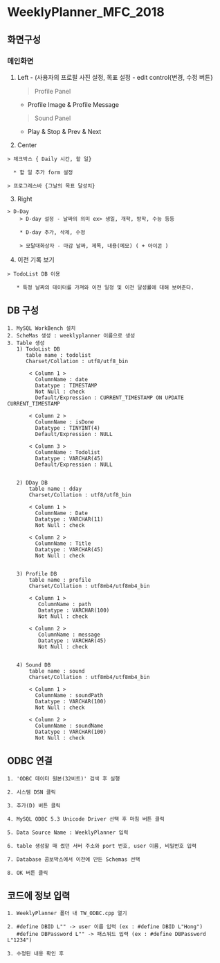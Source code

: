 # WeeklyPlanner_MFC_2018
## 화면구성

 ###  메인화면

  1) Left  - (사용자의 프로필 사진 설정, 목표 설정 - edit control{변경, 수정 버튼}
    
     > Profile Panel
     
       * Profile Image & Profile Message
      
     > Sound Panel
      
       * Play & Stop & Prev & Next
  
  2) Center
  
    > 체크박스 { Daily 시간, 할 일}
    
      * 할 일 추가 form 설정
      
    > 프로그레스바 {그날의 목표 달성치}
    
      
  3) Right
  
    > D-Day
        > D-day 설정 - 날짜의 의미 ex> 생일, 개학, 방학, 수능 등등
      
        * D-day 추가, 삭제, 수정
        
        > 모달대화상자 - 마감 날짜, 제목, 내용(메모) ( + 아이콘 )
        
          
  4) 이전 기록 보기
  
    > TodoList DB 이용
      
       * 특정 날짜의 데이터를 가져와 이전 일정 및 이전 달성률에 대해 보여준다.
  
##  DB 구성 
  
    1. MySQL WorkBench 설치
    2. ScheMas 생성 : weeklyplanner 이름으로 생성
    3. Table 생성
       1) TodoList DB
          table name : todolist
          Charset/Collation : utf8/utf8_bin
          
           < Column 1 >
             ColumnName : date
             Datatype : TIMESTAMP
             Not Null : check
             Default/Expression : CURRENT_TIMESTAMP ON UPDATE CURRENT_TIMESTAMP
             
           < Column 2 >
             ColumnName : isDone
             Datatype : TINYINT(4)
             Default/Expression : NULL
             
           < Column 3 >
             ColumnName : Todolist
             Datatype : VARCHAR(45)
             Default/Expression : NULL
             
             
       2) DDay DB
           table name : dday
           Charset/Collation : utf8/utf8_bin
           
           < Column 1 >
             ColumnName : Date
             Datatype : VARCHAR(11)
             Not Null : check
             
           < Column 2 >
             ColumnName : Title
             Datatype : VARCHAR(45)
             Not Null : check


       3) Profile DB  
           table name : profile
           Charset/Collation : utf8mb4/utf8mb4_bin
           
           < Column 1 >
              ColumnName : path
              Datatype : VARCHAR(100)
              Not Null : check
              
           < Column 2 >
              ColumnName : message
              Datatype : VARCHAR(45)
              Not Null : check
              
              
       4) Sound DB
           table name : sound
           Charset/Collation : utf8mb4/utf8mb4_bin
           
           < Column 1 >
             ColumnName : soundPath
             Datatype : VARCHAR(100)
             Not Null : check
             
           < Column 2 >
             ColumnName : soundName
             Datatype : VARCHAR(100)
             Not Null : check


##  ODBC 연결

    1. 'ODBC 데이터 원본(32비트)' 검색 후 실행
    
    2. 시스템 DSN 클릭
    
    3. 추가(D) 버튼 클릭
    
    4. MySQL ODBC 5.3 Unicode Driver 선택 후 마침 버튼 클릭
    
    5. Data Source Name : WeeklyPlanner 입력
    
    6. table 생성할 때 썼던 서버 주소와 port 번호, user 이름, 비밀번호 입력
    
    7. Database 콤보박스에서 이전에 만든 Schemas 선택
    
    8. OK 버튼 클릭

## 코드에 정보 입력

    1. WeeklyPlanner 폴더 내 TW_ODBC.cpp 열기
    
    2. #define DBID L"" -> user 이름 입력 (ex : #define DBID L"Hong")
       #define DBPassword L"" -> 패스워드 입력 (ex : #define DBPassword L"1234")
       
    3. 수정된 내용 확인 후 
     
